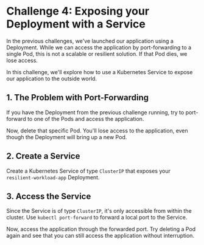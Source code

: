 # Challenge 4: Exposing your Deployment with a Service

In the previous challenges, we've launched our application using a Deployment. While we can access the application by port-forwarding to a single Pod, this is not a scalable or resilient solution. If that Pod dies, we lose access.

In this challenge, we'll explore how to use a Kubernetes Service to expose our application to the outside world.

## 1. The Problem with Port-Forwarding

If you have the Deployment from the previous challenge running, try to port-forward to one of the Pods and access the application.

Now, delete that specific Pod. You'll lose access to the application, even though the Deployment will bring up a new Pod.

## 2. Create a Service

Create a Kubernetes Service of type `ClusterIP` that exposes your `resilient-workload-app` Deployment.

## 3. Access the Service

Since the Service is of type `ClusterIP`, it's only accessible from within the cluster. Use `kubectl port-forward` to forward a local port to the Service.

Now, access the application through the forwarded port. Try deleting a Pod again and see that you can still access the application without interruption.
